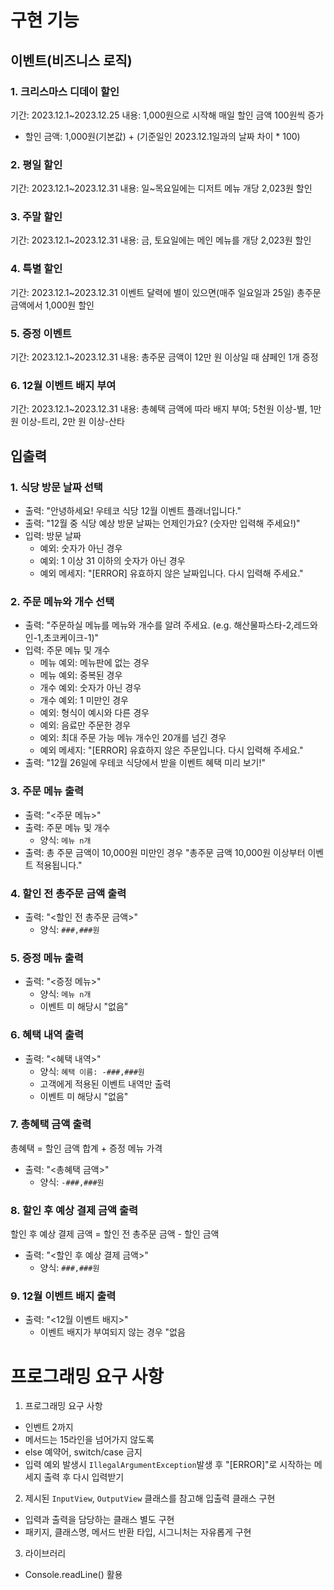 # 구현 기능

## 이벤트(비즈니스 로직)

### 1. 크리스마스 디데이 할인

기간: 2023.12.1~2023.12.25
내용: 1,000원으로 시작해 매일 할인 금액 100원씩 증가

- 할인 금액: 1,000원(기본값) + (기준일인 2023.12.1일과의 날짜 차이 * 100)

### 2. 평일 할인

기간: 2023.12.1~2023.12.31
내용: 일~목요일에는 디저트 메뉴 개당 2,023원 할인

### 3. 주말 할인

기간: 2023.12.1~2023.12.31
내용: 금, 토요일에는 메인 메뉴를 개당 2,023원 할인

### 4. 특별 할인

기간: 2023.12.1~2023.12.31
이벤트 달력에 별이 있으면(매주 일요일과 25일) 총주문 금액에서 1,000원 할인

### 5. 증정 이벤트

기간: 2023.12.1~2023.12.31
내용: 총주문 금액이 12만 원 이상일 때 샴페인 1개 증정

### 6. 12월 이벤트 배지 부여

기간: 2023.12.1~2023.12.31
내용: 총혜택 금액에 따라 배지 부여; 5천원 이상-별, 1만 원 이상-트리, 2만 원 이상-산타

## 입출력

### 1. 식당 방문 날짜 선택

- 출력: "안녕하세요! 우테코 식당 12월 이벤트 플래너입니다."
- 출력: "12월 중 식당 예상 방문 날짜는 언제인가요? (숫자만 입력해 주세요!)"
- 입력: 방문 날짜
    - 예외: 숫자가 아닌 경우
    - 예외: 1 이상 31 이하의 숫자가 아닌 경우
    - 예외 메세지: "[ERROR] 유효하지 않은 날짜입니다. 다시 입력해 주세요."

### 2. 주문 메뉴와 개수 선택

- 출력: "주문하실 메뉴를 메뉴와 개수를 알려 주세요. (e.g. 해산물파스타-2,레드와인-1,초코케이크-1)"
- 입력: 주문 메뉴 및 개수
    - 메뉴 예외: 메뉴판에 없는 경우
    - 메뉴 예외: 중복된 경우
    - 개수 예외: 숫자가 아닌 경우
    - 개수 예외: 1 미만인 경우
    - 예외: 형식이 예시와 다른 경우
    - 예외: 음료만 주문한 경우
    - 예외: 최대 주문 가능 메뉴 개수인 20개를 넘긴 경우
    - 예외 메세지: "[ERROR] 유효하지 않은 주문입니다. 다시 입력해 주세요."
- 출력: "12월 26일에 우테코 식당에서 받을 이벤트 혜택 미리 보기!"

### 3. 주문 메뉴 출력

- 출력: "<주문 메뉴>"
- 출력: 주문 메뉴 및 개수
    - 양식: `메뉴 n개`
- 출력: 총 주문 금액이 10,000원 미만인 경우 "총주문 금액 10,000원 이상부터 이벤트 적용됩니다."

### 4. 할인 전 총주문 금액 출력

- 출력: "<할인 전 총주문 금액>"
    - 양식: `###,###원`

### 5. 증정 메뉴 출력

- 출력: "<증정 메뉴>"
    - 양식: `메뉴 n개`
    - 이벤트 미 해당시 "없음"

### 6. 혜택 내역 출력

- 출력: "<혜택 내역>"
    - 양식: `혜택 이름: -###,###원`
    - 고객에게 적용된 이벤트 내역만 출력
    - 이벤트 미 해당시 "없음"

### 7. 총혜택 금액 출력

총혜택 = 할인 금액 합계 + 증정 메뉴 가격

- 출력: "<총혜택 금액>"
    - 양식: `-###,###원`

### 8. 할인 후 예상 결제 금액 출력

할인 후 예상 결제 금액 = 할인 전 총주문 금액 - 할인 금액

- 출력: "<할인 후 예상 결제 금액>"
    - 양식: `###,###원`

### 9. 12월 이벤트 배지 출력

- 출력: "<12월 이벤트 배지>"
    - 이벤트 배지가 부여되지 않는 경우 "없음

# 프로그래밍 요구 사항

1. 프로그래밍 요구 사항

- 인벤트 2까지
- 메서드는 15라인을 넘어가지 않도록
- else 예약어, switch/case 금지
- 입력 예외 발생시 `IllegalArgumentException`발생 후 "[ERROR]"로 시작하는 메세지 출력 후 다시 입력받기

2. 제시된 `InputView`, `OutputView` 클래스를 참고해 입출력 클래스 구현

- 입력과 출력을 담당하는 클래스 별도 구현
- 패키지, 클래스명, 메서드 반환 타입, 시그니처는 자유롭게 구현

3. 라이브러리

- Console.readLine() 활용